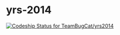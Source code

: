 yrs-2014
========

[ ![Codeship Status for TeamBugCat/yrs2014](https://www.codeship.io/projects/a13cec90-f877-0131-b22c-4ee067ef6546/status)](https://www.codeship.io/projects/28701)
